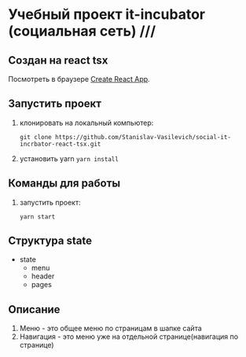 # Учебный проект it-incubator (социальная сеть) ///
## Создан на react tsx

Посмотреть в браузере [Create React App](https://github.com/facebook/create-react-app).

## Запустить проект

   1. клонировать на локальный компьютер:

      `git clone https://github.com/Stanislav-Vasilevich/social-it-incrbator-react-tsx.git`
   2. установить yarn
      `yarn install`

## Команды для работы

1. запустить проект:

    `yarn start`

## Структура **state**
- state
    - menu
    - header
    - pages

## Описание
1. Меню - это общее меню по страницам в шапке сайта
2. Навигация - это меню уже на отдельной странице(навигация по странице)
    
